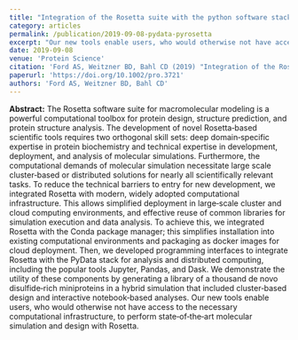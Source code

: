 ```yaml
---
title: "Integration of the Rosetta suite with the python software stack via reproducible packaging and core programming interfaces for distributed simulation."
category: articles
permalink: /publication/2019-09-08-pydata-pyrosetta
excerpt: "Our new tools enable users, who would otherwise not have access to the necessary computational infrastructure, to perform state‐of‐the‐art molecular simulation and design with Rosetta."
date: 2019-09-08
venue: 'Protein Science'
citation: 'Ford AS, Weitzner BD, Bahl CD (2019) "Integration of the Rosetta suite with the python software stack via reproducible packaging and core programming interfaces for distributed simulation," Protein Science. 29(1), 43-51 DOI: 10.1002/pro.3721'
paperurl: 'https://doi.org/10.1002/pro.3721'
authors: 'Ford AS, Weitzner BD, Bahl CD'
---
```


**Abstract:** The Rosetta software suite for macromolecular modeling is a powerful computational toolbox for protein design, structure prediction, and protein structure analysis. The development of novel Rosetta‐based scientific tools requires two orthogonal skill sets: deep domain‐specific expertise in protein biochemistry and technical expertise in development, deployment, and analysis of molecular simulations. Furthermore, the computational demands of molecular simulation necessitate large scale cluster‐based or distributed solutions for nearly all scientifically relevant tasks. To reduce the technical barriers to entry for new development, we integrated Rosetta with modern, widely adopted computational infrastructure. This allows simplified deployment in large‐scale cluster and cloud computing environments, and effective reuse of common libraries for simulation execution and data analysis. To achieve this, we integrated Rosetta with the Conda package manager; this simplifies installation into existing computational environments and packaging as docker images for cloud deployment. Then, we developed programming interfaces to integrate Rosetta with the PyData stack for analysis and distributed computing, including the popular tools Jupyter, Pandas, and Dask. We demonstrate the utility of these components by generating a library of a thousand de novo disulfide‐rich miniproteins in a hybrid simulation that included cluster‐based design and interactive notebook‐based analyses. Our new tools enable users, who would otherwise not have access to the necessary computational infrastructure, to perform state‐of‐the‐art molecular simulation and design with Rosetta.
